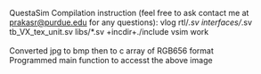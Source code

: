 QuestaSim Compilation instruction (feel free to ask contact me at prakasr@purdue.edu for any questions): 
vlog rtl/*.sv interfaces/*.sv tb_VX_tex_unit.sv libs/*.sv +incdir+./include
vsim work<br>
<br>
Converted jpg to bmp then to c array of RGB656 format<br>
Programmed main function to accesst the above image

